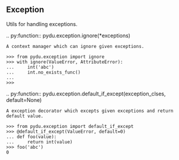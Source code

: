 Exception
---------

Utils for handling exceptions.

.. py:function:: pydu.exception.ignore(*exceptions)

    A context manager which can ignore given exceptions.

    >>> from pydu.exception import ignore
    >>> with ignore(ValueError, AttributeError):
    ...     int('abc')
    ...     int.no_exists_func()
    ...
    >>>

.. py:function:: pydu.exception.default_if_except(exception_clses, default=None)

    A exception decorator which excepts given exceptions and return default value.

    >>> from pydu.exception import default_if_except
    >>> @default_if_except(ValueError, default=0)
    ... def foo(value):
    ...     return int(value)
    >>> foo('abc')
    0
